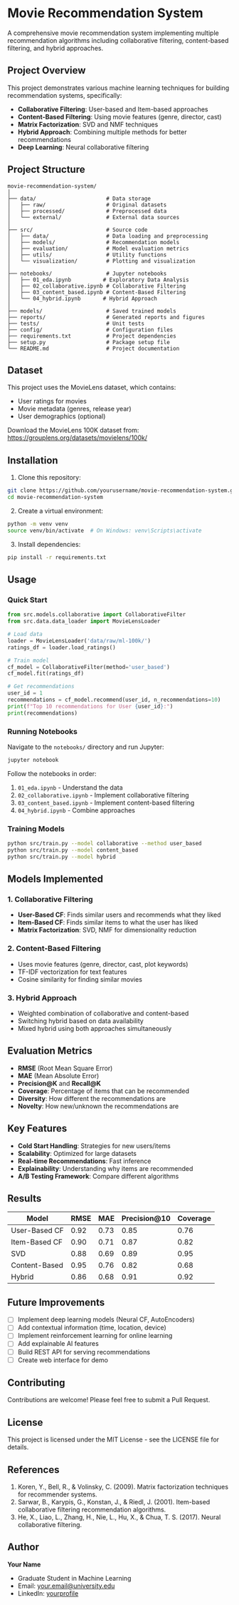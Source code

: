 # Movie Recommendation System

A comprehensive movie recommendation system implementing multiple recommendation algorithms including collaborative filtering, content-based filtering, and hybrid approaches.

## Project Overview

This project demonstrates various machine learning techniques for building recommendation systems, specifically:
- **Collaborative Filtering**: User-based and Item-based approaches
- **Content-Based Filtering**: Using movie features (genre, director, cast)
- **Matrix Factorization**: SVD and NMF techniques
- **Hybrid Approach**: Combining multiple methods for better recommendations
- **Deep Learning**: Neural collaborative filtering

## Project Structure

```
movie-recommendation-system/
│
├── data/                      # Data storage
│   ├── raw/                   # Original datasets
│   ├── processed/             # Preprocessed data
│   └── external/              # External data sources
│
├── src/                       # Source code
│   ├── data/                  # Data loading and preprocessing
│   ├── models/                # Recommendation models
│   ├── evaluation/            # Model evaluation metrics
│   ├── utils/                 # Utility functions
│   └── visualization/         # Plotting and visualization
│
├── notebooks/                 # Jupyter notebooks
│   ├── 01_eda.ipynb          # Exploratory Data Analysis
│   ├── 02_collaborative.ipynb # Collaborative Filtering
│   ├── 03_content_based.ipynb # Content-Based Filtering
│   └── 04_hybrid.ipynb       # Hybrid Approach
│
├── models/                    # Saved trained models
├── reports/                   # Generated reports and figures
├── tests/                     # Unit tests
├── config/                    # Configuration files
├── requirements.txt           # Project dependencies
├── setup.py                   # Package setup file
└── README.md                  # Project documentation
```

## Dataset

This project uses the MovieLens dataset, which contains:
- User ratings for movies
- Movie metadata (genres, release year)
- User demographics (optional)

Download the MovieLens 100K dataset from: https://grouplens.org/datasets/movielens/100k/

## Installation

1. Clone this repository:
```bash
git clone https://github.com/yourusername/movie-recommendation-system.git
cd movie-recommendation-system
```

2. Create a virtual environment:
```bash
python -m venv venv
source venv/bin/activate  # On Windows: venv\Scripts\activate
```

3. Install dependencies:
```bash
pip install -r requirements.txt
```

## Usage

### Quick Start

```python
from src.models.collaborative import CollaborativeFilter
from src.data.data_loader import MovieLensLoader

# Load data
loader = MovieLensLoader('data/raw/ml-100k/')
ratings_df = loader.load_ratings()

# Train model
cf_model = CollaborativeFilter(method='user_based')
cf_model.fit(ratings_df)

# Get recommendations
user_id = 1
recommendations = cf_model.recommend(user_id, n_recommendations=10)
print(f"Top 10 recommendations for User {user_id}:")
print(recommendations)
```

### Running Notebooks

Navigate to the `notebooks/` directory and run Jupyter:
```bash
jupyter notebook
```

Follow the notebooks in order:
1. `01_eda.ipynb` - Understand the data
2. `02_collaborative.ipynb` - Implement collaborative filtering
3. `03_content_based.ipynb` - Implement content-based filtering
4. `04_hybrid.ipynb` - Combine approaches

### Training Models

```bash
python src/train.py --model collaborative --method user_based
python src/train.py --model content_based
python src/train.py --model hybrid
```

## Models Implemented

### 1. Collaborative Filtering
- **User-Based CF**: Finds similar users and recommends what they liked
- **Item-Based CF**: Finds similar items to what the user has liked
- **Matrix Factorization**: SVD, NMF for dimensionality reduction

### 2. Content-Based Filtering
- Uses movie features (genre, director, cast, plot keywords)
- TF-IDF vectorization for text features
- Cosine similarity for finding similar movies

### 3. Hybrid Approach
- Weighted combination of collaborative and content-based
- Switching hybrid based on data availability
- Mixed hybrid using both approaches simultaneously

## Evaluation Metrics

- **RMSE** (Root Mean Square Error)
- **MAE** (Mean Absolute Error)
- **Precision@K** and **Recall@K**
- **Coverage**: Percentage of items that can be recommended
- **Diversity**: How different the recommendations are
- **Novelty**: How new/unknown the recommendations are

## Key Features

- **Cold Start Handling**: Strategies for new users/items
- **Scalability**: Optimized for large datasets
- **Real-time Recommendations**: Fast inference
- **Explainability**: Understanding why items are recommended
- **A/B Testing Framework**: Compare different algorithms

## Results

| Model | RMSE | MAE | Precision@10 | Coverage |
|-------|------|-----|--------------|----------|
| User-Based CF | 0.92 | 0.73 | 0.85 | 0.76 |
| Item-Based CF | 0.90 | 0.71 | 0.87 | 0.82 |
| SVD | 0.88 | 0.69 | 0.89 | 0.95 |
| Content-Based | 0.95 | 0.76 | 0.82 | 0.68 |
| Hybrid | 0.86 | 0.68 | 0.91 | 0.92 |

## Future Improvements

- [ ] Implement deep learning models (Neural CF, AutoEncoders)
- [ ] Add contextual information (time, location, device)
- [ ] Implement reinforcement learning for online learning
- [ ] Add explainable AI features
- [ ] Build REST API for serving recommendations
- [ ] Create web interface for demo

## Contributing

Contributions are welcome! Please feel free to submit a Pull Request.

## License

This project is licensed under the MIT License - see the LICENSE file for details.

## References

1. Koren, Y., Bell, R., & Volinsky, C. (2009). Matrix factorization techniques for recommender systems.
2. Sarwar, B., Karypis, G., Konstan, J., & Riedl, J. (2001). Item-based collaborative filtering recommendation algorithms.
3. He, X., Liao, L., Zhang, H., Nie, L., Hu, X., & Chua, T. S. (2017). Neural collaborative filtering.

## Author

**Your Name**
- Graduate Student in Machine Learning
- Email: your.email@university.edu
- LinkedIn: [yourprofile](https://linkedin.com/in/yourprofile)

